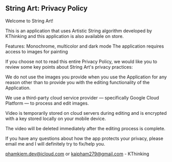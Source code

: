 ## String Art: Privacy Policy

Welcome to String Art!

This is an application that uses Artistic String algorithm developed by KThinking and this application is also available on store.

Features: Monochrome, multicolor and dark mode The application requires access to images for painting

If you choose not to read this entire Privacy Policy, we would like you to review some key points about String Art's privacy practices:

We do not use the images you provide when you use the Application for any reason other than to provide you with the editing functionality of the Application.

We use a third-party cloud service provider — specifically Google Cloud Platform — to process and edit images.

Video is temporarily stored on cloud servers during editing and is encrypted with a key stored locally on your mobile device.

The video will be deleted immediately after the editing process is complete.

If you have any questions about how the app protects your privacy, please email me and I will definitely try to fix/help you.

phamkiem.dev@icloud.com or kaipham279@gmail.com - KThinking
